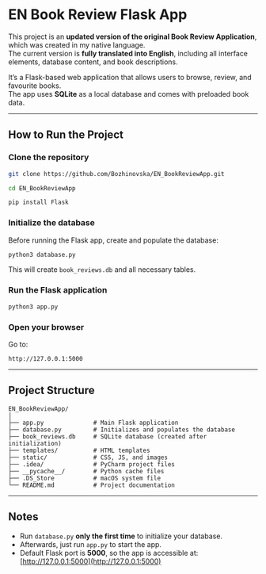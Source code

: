 # EN Book Review Flask App

This project is an **updated version of the original Book Review Application**, which was created in my native language.  
The current version is **fully translated into English**, including all interface elements, database content, and book descriptions.  

It’s a Flask-based web application that allows users to browse, review, and favourite books.  
The app uses **SQLite** as a local database and comes with preloaded book data.

---

## How to Run the Project

### Clone the repository
```bash
git clone https://github.com/Bozhinovska/EN_BookReviewApp.git
````
```bash
cd EN_BookReviewApp
````

```bash
pip install Flask
```

### Initialize the database

Before running the Flask app, create and populate the database:

```bash
python3 database.py
```

This will create `book_reviews.db` and all necessary tables.

### Run the Flask application

```bash
python3 app.py
```

### Open your browser

Go to:

```
http://127.0.0.1:5000
```

---

## Project Structure

```
EN_BookReviewApp/
│
├── app.py              # Main Flask application
├── database.py         # Initializes and populates the database
├── book_reviews.db     # SQLite database (created after initialization)
├── templates/          # HTML templates
├── static/             # CSS, JS, and images
├── .idea/              # PyCharm project files
├── __pycache__/        # Python cache files
├── .DS_Store           # macOS system file
└── README.md           # Project documentation
```

---

## Notes

* Run `database.py` **only the first time** to initialize your database.
* Afterwards, just run `app.py` to start the app.
* Default Flask port is **5000**, so the app is accessible at:
[http://127.0.0.1:5000](http://127.0.0.1:5000)


```
